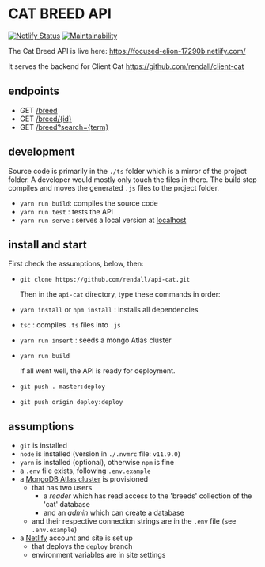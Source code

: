 # CAT BREED API

[![Netlify Status](https://api.netlify.com/api/v1/badges/5bf991ff-67b7-4b6a-9444-a6deac7e64fb/deploy-status)](https://app.netlify.com/sites/focused-elion-17290b/deploys) [![Maintainability](https://api.codeclimate.com/v1/badges/4362c2af67b51f449960/maintainability)](https://codeclimate.com/github/rendall/api-cat/maintainability)

The Cat Breed API is live here: <https://focused-elion-17290b.netlify.com/>

It serves the backend for Client Cat <https://github.com/rendall/client-cat>

## endpoints

- GET [/breed](https://focused-elion-17290b.netlify.com/.netlify/functions/breed)
- GET [/breed/{id}](https://focused-elion-17290b.netlify.com/.netlify/functions/breed/5cad85a5f720f54848771d92)
- GET [/breed?search={term}](https://focused-elion-17290b.netlify.com/.netlify/functions/breed?search=longhair)

## development

Source code is primarily in the `./ts` folder which is a mirror of the project folder. A developer would mostly only touch the files in there. The build step compiles and moves the generated `.js` files to the project folder.

- `yarn run build`: compiles the source code
- `yarn run test` : tests the API
- `yarn run serve` : serves a local version at [localhost](http://localhost:9000/.netlify/functions/breed)

## install and start

  First check the assumptions, below, then:

- `git clone https://github.com/rendall/api-cat.git`

  Then in the `api-cat` directory, type these commands in order:

- `yarn install` or `npm install` : installs all dependencies
- `tsc` : compiles `.ts` files into `.js`
- `yarn run insert` : seeds a mongo Atlas cluster
- `yarn run build`

  If all went well, the API is ready for deployment.

- `git push . master:deploy`
- `git push origin deploy:deploy`

## assumptions

- `git` is installed
- `node` is installed (version in `./.nvmrc` file: `v11.9.0`)
- `yarn` is installed (optional), otherwise `npm` is fine
- a `.env` file exists, following `.env.example`
- a [MongoDB Atlas cluster](https://docs.atlas.mongodb.com/create-new-cluster/) is provisioned
  - that has two users
    - a *reader* which has read access to the 'breeds' collection of the 'cat' database
    - and an *admin* which can create a database
  - and their respective connection strings are in the `.env` file (see `.env.example`)
- a [Netlify](https://www.netlify.com/) account and site is set up
  - that deploys the `deploy` branch
  - environment variables are in site settings
